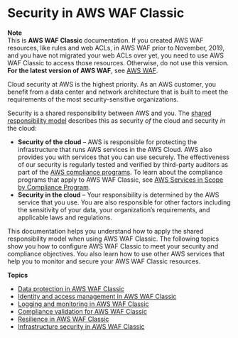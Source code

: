 # Security in AWS WAF Classic<a name="classic-security"></a>

**Note**  
This is **AWS WAF Classic** documentation\. If you created AWS WAF resources, like rules and web ACLs, in AWS WAF prior to November, 2019, and you have not migrated your web ACLs over yet, you need to use AWS WAF Classic to access those resources\. Otherwise, do not use this version\.  
**For the latest version of AWS WAF**, see [AWS WAF](waf-chapter.md)\. 

Cloud security at AWS is the highest priority\. As an AWS customer, you benefit from a data center and network architecture that is built to meet the requirements of the most security\-sensitive organizations\.

Security is a shared responsibility between AWS and you\. The [shared responsibility model](https://aws.amazon.com/compliance/shared-responsibility-model/) describes this as security *of* the cloud and security *in* the cloud:
+ **Security of the cloud** – AWS is responsible for protecting the infrastructure that runs AWS services in the AWS Cloud\. AWS also provides you with services that you can use securely\. The effectiveness of our security is regularly tested and verified by third\-party auditors as part of the [AWS compliance programs](https://aws.amazon.com/compliance/programs/)\. To learn about the compliance programs that apply to AWS WAF Classic, see [AWS Services in Scope by Compliance Program](https://aws.amazon.com/compliance/services-in-scope/)\.
+ **Security in the cloud** – Your responsibility is determined by the AWS service that you use\. You are also responsible for other factors including the sensitivity of your data, your organization’s requirements, and applicable laws and regulations\. 

This documentation helps you understand how to apply the shared responsibility model when using AWS WAF Classic\. The following topics show you how to configure AWS WAF Classic to meet your security and compliance objectives\. You also learn how to use other AWS services that help you to monitor and secure your AWS WAF Classic resources\. 

**Topics**
+ [Data protection in AWS WAF Classic](classic-data-protection.md)
+ [Identity and access management in AWS WAF Classic](classic-waf-auth-and-access-control.md)
+ [Logging and monitoring in AWS WAF Classic](classic-waf-incident-response.md)
+ [Compliance validation for AWS WAF Classic](classic-waf-compliance.md)
+ [Resilience in AWS WAF Classic](classic-disaster-recovery-resiliency.md)
+ [Infrastructure security in AWS WAF Classic](classic-infrastructure-security.md)